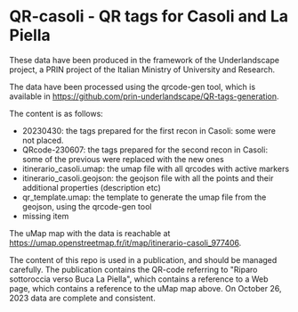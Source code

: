 # QR-casoli - QR tags for Casoli and La Piella

These data have been produced in the framework of the Underlandscape project, a PRIN project of the Italian Ministry of University and Research.

The data have been processed using the qrcode-gen tool, which is available in https://github.com/prin-underlandscape/QR-tags-generation.

The content is as follows:

- 20230430: the tags prepared for the first recon in Casoli: some were not placed.
- QRcode-230607: the tags prepared for the second recon in Casoli: some of the previous were replaced with the new ones
- itinerario_casoli.umap: the umap file with all qrcodes with active markers
- itinerario_casoli.geojson: the geojson file with all the points and their additional properties (description etc)
- qr_template.umap: the template to generate the umap file from the geojson, using the qrcode-gen tool
- missing item

The uMap map with the data is reachable at https://umap.openstreetmap.fr/it/map/itinerario-casoli_977406.

The content of this repo is used in a publication, and should be managed carefully. The publication contains the QR-code referring to "Riparo sottoroccia verso Buca La Piella", which contains a reference to a Web page, which contains a reference to the uMap map above. On October 26, 2023 data are complete and consistent.
